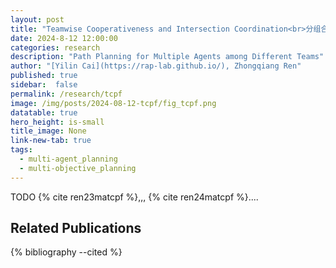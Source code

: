 ```yaml
---
layout: post
title: "Teamwise Cooperativeness and Intersection Coordination<br>分组合作与交叉口多机协同"
date: 2024-8-12 12:00:00
categories: research
description: "Path Planning for Multiple Agents among Different Teams"
author: "[Yilin Cai](https://rap-lab.github.io/), Zhongqiang Ren"
published: true
sidebar:  false
permalink: /research/tcpf
image: /img/posts/2024-08-12-tcpf/fig_tcpf.png
datatable: true
hero_height: is-small
title_image: None
link-new-tab: true
tags:
  - multi-agent_planning
  - multi-objective_planning
---
```


TODO
{% cite ren23matcpf %},,, {% cite ren24matcpf %}....

## Related Publications

{% bibliography --cited %}


